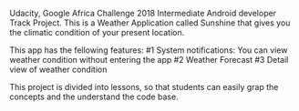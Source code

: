 
Udacity, Google Africa Challenge 2018 Intermediate Android developer Track Project.
This is a Weather Application called Sunshine that gives you the climatic condition 
of your present location.

This app has the fellowing features:
#1 System notifications: You can view weather condition without entering the app
#2 Weather Forecast
#3 Detail view of weather condition

This project is divided into lessons, so that students can
easily grap the concepts and the understand the code base.


